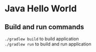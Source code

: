 # Java Hello World

## Build and run commands

`./gradlew build` to build application  
`./gradlew run` to build and run application
